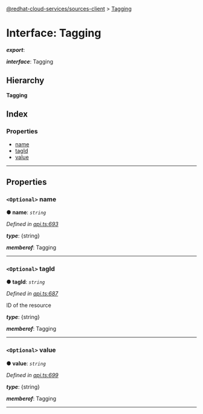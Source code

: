 [@redhat-cloud-services/sources-client](../README.md) > [Tagging](../interfaces/tagging.md)

# Interface: Tagging

*__export__*: 

*__interface__*: Tagging

## Hierarchy

**Tagging**

## Index

### Properties

* [name](tagging.md#name)
* [tagId](tagging.md#tagid)
* [value](tagging.md#value)

---

## Properties

<a id="name"></a>

### `<Optional>` name

**● name**: *`string`*

*Defined in [api.ts:693](https://github.com/RedHatInsights/javascript-clients/blob/master/packages/sources/api.ts#L693)*

*__type__*: {string}

*__memberof__*: Tagging

___
<a id="tagid"></a>

### `<Optional>` tagId

**● tagId**: *`string`*

*Defined in [api.ts:687](https://github.com/RedHatInsights/javascript-clients/blob/master/packages/sources/api.ts#L687)*

ID of the resource

*__type__*: {string}

*__memberof__*: Tagging

___
<a id="value"></a>

### `<Optional>` value

**● value**: *`string`*

*Defined in [api.ts:699](https://github.com/RedHatInsights/javascript-clients/blob/master/packages/sources/api.ts#L699)*

*__type__*: {string}

*__memberof__*: Tagging

___

